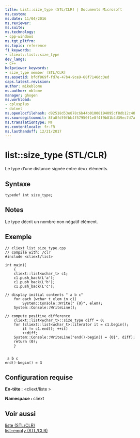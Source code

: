 ```yaml
---
title: List::size_type (STL/CLR) | Documents Microsoft
ms.custom: 
ms.date: 11/04/2016
ms.reviewer: 
ms.suite: 
ms.technology:
- cpp-windows
ms.tgt_pltfrm: 
ms.topic: reference
f1_keywords:
- cliext::list::size_type
dev_langs:
- C++
helpviewer_keywords:
- size_type member [STL/CLR]
ms.assetid: bfdf869f-fd7e-47b4-9ce9-68f7146dc3ed
caps.latest.revision: 
author: mikeblome
ms.author: mblome
manager: ghogen
ms.workload:
- cplusplus
- dotnet
ms.openlocfilehash: d92518d53e878c6b44b01008194095cf8db12c40
ms.sourcegitcommit: 8fa8fdf0fbb4f57950f1e8f4f9b81b4d39ec7d7a
ms.translationtype: MT
ms.contentlocale: fr-FR
ms.lasthandoff: 12/21/2017
---
```

# <a name="listsizetype-stlclr"></a>list::size_type (STL/CLR)
Le type d’une distance signée entre deux éléments.  
  
## <a name="syntax"></a>Syntaxe  
  
```  
typedef int size_type;  
```  
  
## <a name="remarks"></a>Notes  
 Le type décrit un nombre non négatif élément.  
  
## <a name="example"></a>Exemple  
  
```  
// cliext_list_size_type.cpp   
// compile with: /clr   
#include <cliext/list>   
  
int main()   
    {   
    cliext::list<wchar_t> c1;   
    c1.push_back(L'a');   
    c1.push_back(L'b');   
    c1.push_back(L'c');   
  
// display initial contents " a b c"   
    for each (wchar_t elem in c1)   
        System::Console::Write(" {0}", elem);   
    System::Console::WriteLine();   
  
// compute positive difference   
    cliext::list<wchar_t>::size_type diff = 0;   
    for (cliext::list<wchar_t>::iterator it = c1.begin();   
        it != c1.end(); ++it)   
        ++diff;   
    System::Console::WriteLine("end()-begin() = {0}", diff);   
    return (0);   
    }  
  
```  
  
```Output  
 a b c  
end()-begin() = 3  
```  
  
## <a name="requirements"></a>Configuration requise  
 **En-tête :** \<cliext/liste >  
  
 **Namespace :** cliext  
  
## <a name="see-also"></a>Voir aussi  
 [liste (STL/CLR)](../dotnet/list-stl-clr.md)   
 [list::empty (STL/CLR)](../dotnet/list-empty-stl-clr.md)